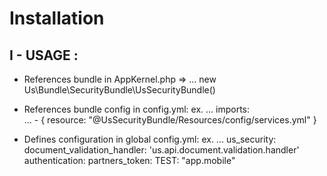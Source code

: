 Installation
============

I - USAGE : 
 ---------
 
 * References bundle in AppKernel.php => ... new Us\Bundle\SecurityBundle\UsSecurityBundle()
 
 
 * References bundle config in config.yml:
    ex.
    ...
    imports:  
        ...
        - { resource: "@UsSecurityBundle/Resources/config/services.yml" }
    
      
 * Defines configuration in global config.yml:
    ex.
    ...
    us_security:
        document_validation_handler: 'us.api.document.validation.handler'
        authentication:
         partners_token:
             TEST: "app.mobile"